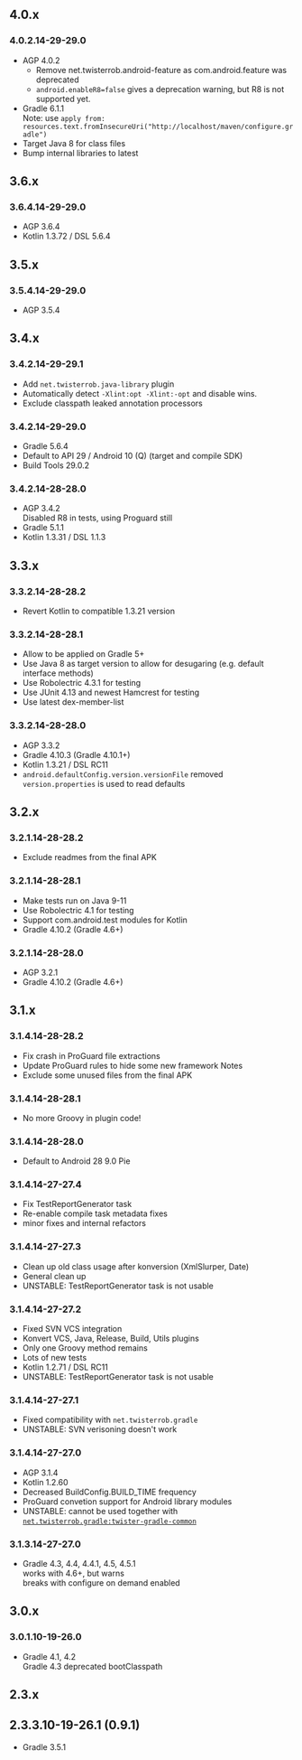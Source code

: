 ## 4.0.x

### 4.0.2.14-29-29.0
 - AGP 4.0.2
   - Remove net.twisterrob.android-feature as com.android.feature was deprecated
   - `android.enableR8=false` gives a deprecation warning, but R8 is not supported yet.
 - Gradle 6.1.1  
   Note: use `apply from: resources.text.fromInsecureUri("http://localhost/maven/configure.gradle")`
 - Target Java 8 for class files
 - Bump internal libraries to latest

## 3.6.x

### 3.6.4.14-29-29.0
 - AGP 3.6.4
 - Kotlin 1.3.72 / DSL 5.6.4

## 3.5.x

### 3.5.4.14-29-29.0
 - AGP 3.5.4

## 3.4.x
 
### 3.4.2.14-29-29.1
 - Add `net.twisterrob.java-library` plugin
 - Automatically detect `-Xlint:opt -Xlint:-opt` and disable wins.
 - Exclude classpath leaked annotation processors

### 3.4.2.14-29-29.0
 - Gradle 5.6.4
 - Default to API 29 / Android 10 (Q) (target and compile SDK)
 - Build Tools 29.0.2

### 3.4.2.14-28-28.0
 - AGP 3.4.2  
   Disabled R8 in tests, using Proguard still
 - Gradle 5.1.1
 - Kotlin 1.3.31 / DSL 1.1.3

## 3.3.x

### 3.3.2.14-28-28.2
 - Revert Kotlin to compatible 1.3.21 version

### 3.3.2.14-28-28.1
 - Allow to be applied on Gradle 5+
 - Use Java 8 as target version to allow for desugaring (e.g. default interface methods)
 - Use Robolectric 4.3.1 for testing
 - Use JUnit 4.13 and newest Hamcrest for testing
 - Use latest dex-member-list
 
### 3.3.2.14-28-28.0
 - AGP 3.3.2
 - Gradle 4.10.3 (Gradle 4.10.1+)
 - Kotlin 1.3.21 / DSL RC11
 - `android.defaultConfig.version.versionFile` removed  
   `version.properties` is used to read defaults

## 3.2.x

### 3.2.1.14-28-28.2
 - Exclude readmes from the final APK

### 3.2.1.14-28-28.1
 - Make tests run on Java 9-11
 - Use Robolectric 4.1 for testing
 - Support com.android.test modules for Kotlin
 - Gradle 4.10.2 (Gradle 4.6+)

### 3.2.1.14-28-28.0
 - AGP 3.2.1
 - Gradle 4.10.2 (Gradle 4.6+)

## 3.1.x

### 3.1.4.14-28-28.2
 - Fix crash in ProGuard file extractions
 - Update ProGuard rules to hide some new framework Notes
 - Exclude some unused files from the final APK

### 3.1.4.14-28-28.1
 - No more Groovy in plugin code!

### 3.1.4.14-28-28.0
 - Default to Android 28 9.0 Pie

### 3.1.4.14-27-27.4
 - Fix TestReportGenerator task
 - Re-enable compile task metadata fixes
 - minor fixes and internal refactors

### 3.1.4.14-27-27.3
 - Clean up old class usage after konversion (XmlSlurper, Date)
 - General clean up
 - UNSTABLE: TestReportGenerator task is not usable

### 3.1.4.14-27-27.2
 - Fixed SVN VCS integration
 - Konvert VCS, Java, Release, Build, Utils plugins
 - Only one Groovy method remains
 - Lots of new tests
 - Kotlin 1.2.71 / DSL RC11
 - UNSTABLE: TestReportGenerator task is not usable

### 3.1.4.14-27-27.1
 - Fixed compatibility with `net.twisterrob.gradle`
 - UNSTABLE: SVN verisoning doesn't work

### 3.1.4.14-27-27.0
 - AGP 3.1.4
 - Kotlin 1.2.60
 - Decreased BuildConfig.BUILD_TIME frequency
 - ProGuard convetion support for Android library modules
 - UNSTABLE: cannot be used together with [`net.twisterrob.gradle:twister-gradle-common`](https://github.com/TWiStErRob/net.twisterrob.gradle)

### 3.1.3.14-27-27.0
 - Gradle 4.3, 4.4, 4.4.1, 4.5, 4.5.1  
   works with 4.6+, but warns  
   breaks with configure on demand enabled

## 3.0.x

### 3.0.1.10-19-26.0
 - Gradle 4.1, 4.2  
   Gradle 4.3 deprecated bootClasspath


## 2.3.x

## 2.3.3.10-19-26.1 (0.9.1)
 - Gradle 3.5.1
